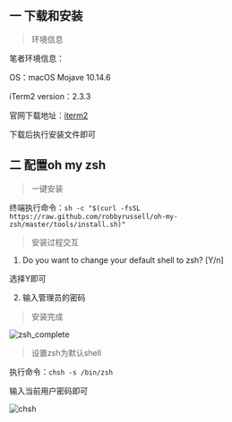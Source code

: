 ## 一 下载和安装

> 环境信息

笔者环境信息：

OS：macOS Mojave 10.14.6

iTerm2 version：2.3.3



官网下载地址：[iterm2](https://www.iterm2.com/)

下载后执行安装文件即可



## 二 配置oh my zsh

> 一键安装

终端执行命令：`sh -c "$(curl -fsSL https://raw.github.com/robbyrussell/oh-my-zsh/master/tools/install.sh)"`



> 安装过程交互

1. Do you want to change your default shell to zsh? [Y/n]

选择Y即可

2. 输入管理员的密码



> 安装完成

![zsh_complete](/Users/yuying/Desktop/iterm2/images/oh_my_zsh.png)



> 设置zsh为默认shell

执行命令：`chsh -s /bin/zsh`

输入当前用户密码即可

![chsh](/Users/yuying/Desktop/iterm2/images/chsh.png)



